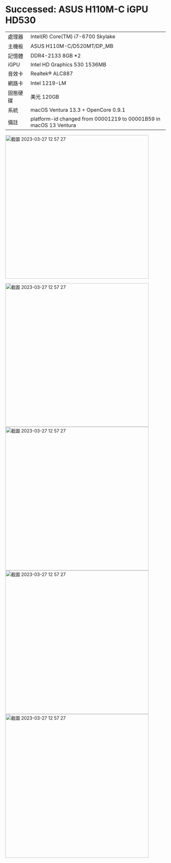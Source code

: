 # Successed: ASUS H110M-C iGPU HD530
<table>
  <tr>
    <td>處理器</td><td>Intel(R) Core(TM) i7-6700 Skylake</td>
  </tr>
  <tr>
    <td>主機板</td><td>ASUS H110M-C/D520MT/DP_MB</td>
  </tr>
  <tr>  
    <td>記憶體</td><td>DDR4-2133 8GB *2</td>
  </tr>
  <tr>
    <td>iGPU</td><td>Intel HD Graphics 530 1536MB</td>
  <tr>  
  <tr>
    <td>音效卡</td><td>Realtek® ALC887</td>
  <tr>
  <tr>
    <td>網路卡</td><td>Intel 1219-LM</td>
  <tr>  
    <td>固態硬碟</td><td>美光 120GB</td>
  </tr>
  <tr>
    <td>系統</td><td>macOS Ventura 13.3 + OpenCore 0.9.1</td>
  </tr>
  <tr>
  <td>備註</td><td>platform-id changed from 00001219 to 00001B59 in macOS 13 Ventura</td>
  </tr>
</table>
<img width="450" alt="截圖 2023-03-27 12 57 27" src="https://user-images.githubusercontent.com/79300809/228155359-ddae05d7-18cf-4fac-856f-ff05c9dd7be1.png"><br>

<img width="450" alt="截圖 2023-03-27 12 57 27" src="https://user-images.githubusercontent.com/79300809/228165180-9f8f9e4b-3bf5-44a1-ab2b-8aab133f8b34.png"><br>
<img width="450" alt="截圖 2023-03-27 12 57 27" src="https://user-images.githubusercontent.com/79300809/228165187-f750519d-ef3f-404c-9fa8-c4de1c2685ee.png"><br>
<img width="450" alt="截圖 2023-03-27 12 57 27" src="https://user-images.githubusercontent.com/79300809/228165194-da192f9f-f184-4cd7-a866-b8539f9b95ba.png"><br>
<img width="450" alt="截圖 2023-03-27 12 57 27" src="https://user-images.githubusercontent.com/79300809/228165197-52865444-deb0-4ec6-8575-1ad029522b1d.png"><br>












